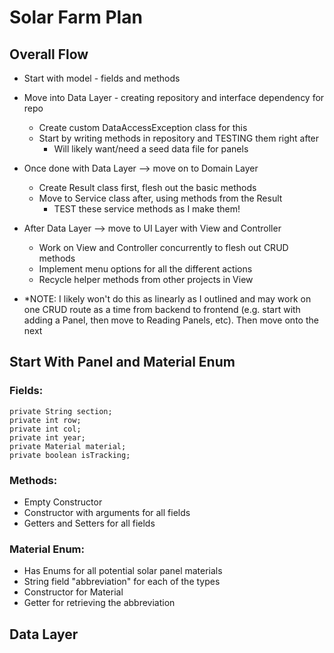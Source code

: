 # Solar Farm Plan

## Overall Flow
* Start with model - fields and methods
* Move into Data Layer - creating repository and interface dependency for repo
    * Create custom DataAccessException class for this
    * Start by writing methods in repository and TESTING them right after
        * Will likely want/need a seed data file for panels
* Once done with Data Layer --> move on to Domain Layer
    * Create Result class first, flesh out the basic methods
    * Move to Service class after, using methods from the Result
        * TEST these service methods as I make them!
* After Data Layer --> move to UI Layer with View and Controller
    * Work on View and Controller concurrently to flesh out CRUD methods
    * Implement menu options for all the different actions
    * Recycle helper methods from other projects in View

* *NOTE: I likely won't do this as linearly as I outlined and may work on one CRUD route as a time from backend to frontend (e.g. start with adding a Panel, then move to Reading Panels, etc). Then move onto the next


## Start With Panel and Material Enum

### Fields:
    private String section;
    private int row;
    private int col;
    private int year;
    private Material material;
    private boolean isTracking;

### Methods:
* Empty Constructor
* Constructor with arguments for all fields
* Getters and Setters for all fields

### Material Enum:
* Has Enums for all potential solar panel materials
* String field "abbreviation" for each of the types
* Constructor for Material
* Getter for retrieving the abbreviation

## Data Layer
